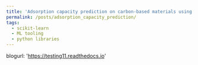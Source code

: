 ```yaml
---
title: 'Adsorption capacity prediction on carbon-based materials using deep learning'
permalink: /posts/adsorption_capacity_prediction/
tags:
  - scikit-learn
  - ML tooling
  - python libraries
---
```


blogurl: 'https://testing11.readthedocs.io'
